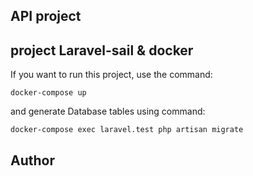 ## API project


## project Laravel-sail & docker
If you want to run this project, use the command: 

<code>docker-compose up</code>

and generate Database tables using command:

<code>docker-compose exec laravel.test php artisan migrate</code>

## Author




